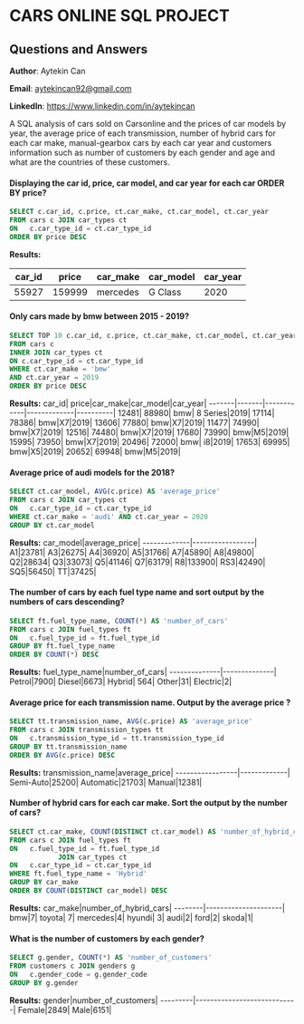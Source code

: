 # CARS ONLINE SQL PROJECT 
## Questions and Answers

**Author**: Aytekin Can

**Email**: aytekincan92@gmail.com

**LinkedIn**: https://www.linkedin.com/in/aytekincan

A SQL analysis of cars sold on Carsonline and the prices of car models by year, the average price of each transmission, number of hybrid cars for each car make, manual-gearbox cars by each car year and customers information such as number of customers by each gender and age and what are the countries of these customers.

#### Displaying the car id, price, car model, and car year for each car ORDER BY price?
````sql
SELECT c.car_id, c.price, ct.car_make, ct.car_model, ct.car_year 
FROM cars c JOIN car_types ct 
ON   c.car_type_id = ct.car_type_id 
ORDER BY price DESC
````
**Results:**

car_id|	price|car_make|car_model|car_year|
-------|-------|------------|-------------|----------|
55927|	159999|mercedes|G Class|2020|

#### Only cars made by bmw between 2015 - 2019?
````sql
SELECT TOP 10 c.car_id, c.price, ct.car_make, ct.car_model, ct.car_year 
FROM cars c 
INNER JOIN car_types ct 
ON c.car_type_id = ct.car_type_id
WHERE ct.car_make = 'bmw' 
AND ct.car_year = 2019
ORDER BY price DESC

````
**Results:**
car_id|	price|car_make|car_model|car_year|
-------|-------|------------|-------------|----------|
12481|	88980|	bmw| 8 Series|2019|
17114|	78386|	bmw|X7|2019|
13606|	77880|	bmw|X7|2019|
11477|	74990|	bmw|X7|2019|
12516|	74480|	bmw|X7|2019|
17680|	73990|	bmw|M5|2019|
15995|	73950|	bmw|X7|2019|
20496|	72000|	bmw| i8|2019|
17653|	69995|	bmw|X5|2019|
20652|	69948|	bmw|M5|2019|
#### Average price of audi models for the 2018?
````sql
SELECT ct.car_model, AVG(c.price) AS 'average_price'
FROM cars c JOIN car_types ct 
ON   c.car_type_id = ct.car_type_id
WHERE ct.car_make = 'audi' AND ct.car_year = 2020
GROUP BY ct.car_model
````
**Results:**
car_model|average_price|
-------------|-----------------|
 A1|23781|
 A3|26275|
 A4|36920|
 A5|31766|
 A7|45890|
 A8|49800|
 Q2|28634|
 Q3|33073|
 Q5|41146|
 Q7|63179|
 R8|133900|
 RS3|42490|
 SQ5|56450|
 TT|37425|

#### The number of cars by each fuel type name  and sort output by the numbers of cars descending? 
````sql
SELECT ft.fuel_type_name, COUNT(*) AS 'number_of_cars'
FROM cars c JOIN fuel_types ft 
ON   c.fuel_type_id = ft.fuel_type_id
GROUP BY ft.fuel_type_name
ORDER BY COUNT(*) DESC
````
**Results:**
fuel_type_name|number_of_cars|
--------------|--------------|
Petrol|7900|
Diesel|6673|
Hybrid|	564|
Other|31|
Electric|2|

#### Average price for each transmission name. Output by the average price 	?
````sql
SELECT tt.transmission_name, AVG(c.price) AS 'average_price' 
FROM cars c JOIN transmission_types tt 
ON   c.transmission_type_id = tt.transmission_type_id
GROUP BY tt.transmission_name
ORDER BY AVG(c.price) DESC
````
**Results:**
transmission_name|average_price|
-----------------|-------------|
Semi-Auto|25200|
Automatic|21703|
Manual|12381|

#### Number of hybrid cars for each car make. Sort the output by the number of cars?
````sql
SELECT ct.car_make, COUNT(DISTINCT ct.car_model) AS 'number_of_hybrid_cars' 
FROM cars c JOIN fuel_types ft 
ON   c.fuel_type_id = ft.fuel_type_id
			JOIN car_types ct 
ON   c.car_type_id = ct.car_type_id
WHERE ft.fuel_type_name = 'Hybrid'
GROUP BY car_make
ORDER BY COUNT(DISTINCT car_model) DESC
````
**Results:**
car_make|number_of_hybrid_cars|
--------|---------------------|
bmw|7|
toyota|	7|
mercedes|4|
hyundi|	3|
audi|2|
ford|2|
skoda|1|

#### What is the number of customers by each gender?
````sql
SELECT g.gender, COUNT(*) AS 'number_of_customers'
FROM customers c JOIN genders g
ON   c.gender_code = g.gender_code
GROUP BY g.gender
````
**Results:**
gender|number_of_customers|
---------|----------------------------|
Female|2849|
Male|6151|







